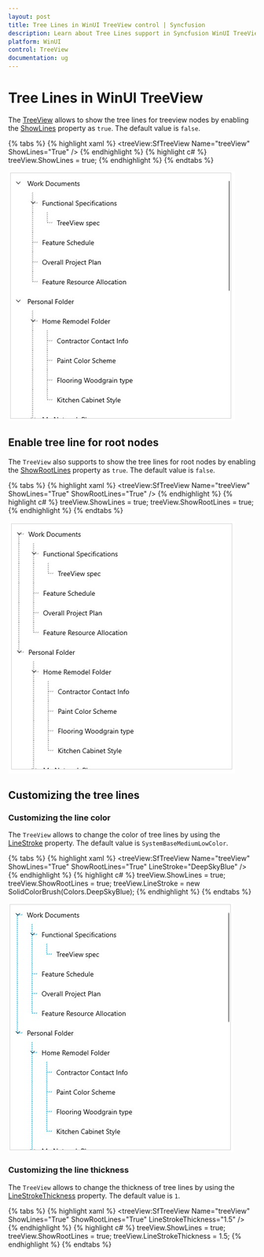 ```yaml
---
layout: post
title: Tree Lines in WinUI TreeView control | Syncfusion
description: Learn about Tree Lines support in Syncfusion WinUI TreeView control and more details.
platform: WinUI
control: TreeView
documentation: ug
---
```


# Tree Lines in WinUI TreeView

The [TreeView](https://help.syncfusion.com/cr/winui/Syncfusion.UI.Xaml.TreeView.SfTreeView.html) allows to show the tree lines for treeview nodes by enabling the [ShowLines](https://help.syncfusion.com/cr/winui/Syncfusion.UI.Xaml.TreeView.SfTreeView.html#Syncfusion_UI_Xaml_TreeView_SfTreeView_ShowLines) property as `true`. The default value is `false`.

{% tabs %}
{% highlight xaml %}
<treeView:SfTreeView Name="treeView" ShowLines="True" />
{% endhighlight %}
{% highlight c# %}
treeView.ShowLines = true;
{% endhighlight %}
{% endtabs %}

![TreeLines for WinUI TreeView](TreeLines_images/ShowLines_image.jpg)

## Enable tree line for root nodes

The `TreeView` also supports to show the tree lines for root nodes by enabling the [ShowRootLines](https://help.syncfusion.com/cr/winui/Syncfusion.UI.Xaml.TreeView.SfTreeView.html#Syncfusion_UI_Xaml_TreeView_SfTreeView_ShowRootLines) property as `true`. The default value is `false`.

{% tabs %}
{% highlight xaml %}
<treeView:SfTreeView Name="treeView"    
                       ShowLines="True"
                       ShowRootLines="True" />
{% endhighlight %}
{% highlight c# %}
treeView.ShowLines = true;
treeView.ShowRootLines = true;
{% endhighlight %}
{% endtabs %}

![TreeLines for WinUI TreeView](TreeLines_images/ShowRootLines_image.jpg)

## Customizing the tree lines

### Customizing the line color
The `TreeView` allows to change the color of tree lines by using the [LineStroke](https://help.syncfusion.com/cr/winui/Syncfusion.UI.Xaml.TreeView.SfTreeView.html#Syncfusion_UI_Xaml_TreeView_SfTreeView_LineStroke) property. The default value is `SystemBaseMediumLowColor`.

{% tabs %}
{% highlight xaml %}
<treeView:SfTreeView Name="treeView"    
                       ShowLines="True"
                       ShowRootLines="True"
                       LineStroke="DeepSkyBlue" />
{% endhighlight %}
{% highlight c# %}
treeView.ShowLines = true;
treeView.ShowRootLines = true;
treeView.LineStroke = new SolidColorBrush(Colors.DeepSkyBlue);
{% endhighlight %}
{% endtabs %}

![TreeLines for WinUI TreeView](TreeLines_images/LineStroke_image.jpg)

### Customizing the line thickness
The `TreeView` allows to change the thickness of tree lines by using the [LineStrokeThickness](https://help.syncfusion.com/cr/winui/Syncfusion.UI.Xaml.TreeView.SfTreeView.html#Syncfusion_UI_Xaml_TreeView_SfTreeView_LineStrokeThickness) property. The default value is `1`.

{% tabs %}
{% highlight xaml %}
<treeView:SfTreeView Name="treeView"           
                       ShowLines="True"
                       ShowRootLines="True"
                       LineStrokeThickness="1.5" />        
{% endhighlight %}
{% highlight c# %}
treeView.ShowLines = true;
treeView.ShowRootLines = true;
treeView.LineStrokeThickness = 1.5;
{% endhighlight %}
{% endtabs %}

